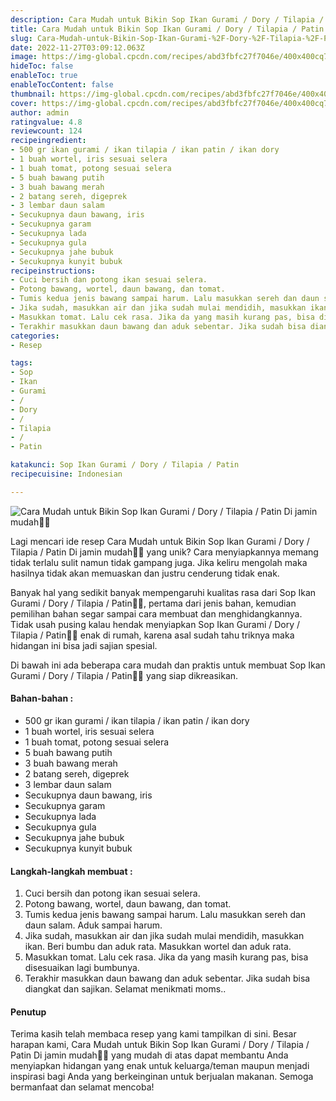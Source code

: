 ```yaml
---
description: Cara Mudah untuk Bikin Sop Ikan Gurami / Dory / Tilapia / Patin Di jamin mudah"
title: Cara Mudah untuk Bikin Sop Ikan Gurami / Dory / Tilapia / Patin Di jamin mudah
slug: Cara-Mudah-untuk-Bikin-Sop-Ikan-Gurami-%2F-Dory-%2F-Tilapia-%2F-Patin-Di-jamin-mudah
date: 2022-11-27T03:09:12.063Z
image: https://img-global.cpcdn.com/recipes/abd3fbfc27f7046e/400x400cq70/photo.jpg
hideToc: false
enableToc: true
enableTocContent: false
thumbnail: https://img-global.cpcdn.com/recipes/abd3fbfc27f7046e/400x400cq70/photo.jpg
cover: https://img-global.cpcdn.com/recipes/abd3fbfc27f7046e/400x400cq70/photo.jpg
author: admin
ratingvalue: 4.8
reviewcount: 124
recipeingredient:
- 500 gr ikan gurami / ikan tilapia / ikan patin / ikan dory
- 1 buah wortel, iris sesuai selera
- 1 buah tomat, potong sesuai selera
- 5 buah bawang putih
- 3 buah bawang merah
- 2 batang sereh, digeprek
- 3 lembar daun salam
- Secukupnya daun bawang, iris
- Secukupnya garam
- Secukupnya lada
- Secukupnya gula
- Secukupnya jahe bubuk
- Secukupnya kunyit bubuk
recipeinstructions:
- Cuci bersih dan potong ikan sesuai selera.
- Potong bawang, wortel, daun bawang, dan tomat.
- Tumis kedua jenis bawang sampai harum. Lalu masukkan sereh dan daun salam. Aduk sampai harum.
- Jika sudah, masukkan air dan jika sudah mulai mendidih, masukkan ikan. Beri bumbu dan aduk rata. Masukkan wortel dan aduk rata.
- Masukkan tomat. Lalu cek rasa. Jika da yang masih kurang pas, bisa disesuaikan lagi bumbunya.
- Terakhir masukkan daun bawang dan aduk sebentar. Jika sudah bisa diangkat dan sajikan. Selamat menikmati moms..
categories:
- Resep

tags:
- Sop
- Ikan
- Gurami
- /
- Dory
- /
- Tilapia
- /
- Patin

katakunci: Sop Ikan Gurami / Dory / Tilapia / Patin
recipecuisine: Indonesian

---
```


![Cara Mudah untuk Bikin Sop Ikan Gurami / Dory / Tilapia / Patin Di jamin mudah👩‍🍳](https://img-global.cpcdn.com/recipes/abd3fbfc27f7046e/400x400cq70/photo.jpg)

Lagi mencari ide resep Cara Mudah untuk Bikin Sop Ikan Gurami / Dory / Tilapia / Patin Di jamin mudah👩‍🍳 yang unik? Cara menyiapkannya memang tidak terlalu sulit namun tidak gampang juga. Jika keliru mengolah maka hasilnya tidak akan memuaskan dan justru cenderung tidak enak.

Banyak hal yang sedikit banyak mempengaruhi kualitas rasa dari Sop Ikan Gurami / Dory / Tilapia / Patin👩‍🍳, pertama dari jenis bahan, kemudian pemilihan bahan segar sampai cara membuat dan menghidangkannya. Tidak usah pusing kalau hendak menyiapkan Sop Ikan Gurami / Dory / Tilapia / Patin👩‍🍳 enak di rumah, karena asal sudah tahu triknya maka hidangan ini bisa jadi sajian spesial.

Di bawah ini ada beberapa cara mudah dan praktis untuk membuat Sop Ikan Gurami / Dory / Tilapia / Patin👩‍🍳 yang siap dikreasikan.

<!--inarticleads1-->

#### Bahan-bahan :

- 500 gr ikan gurami / ikan tilapia / ikan patin / ikan dory
- 1 buah wortel, iris sesuai selera
- 1 buah tomat, potong sesuai selera
- 5 buah bawang putih
- 3 buah bawang merah
- 2 batang sereh, digeprek
- 3 lembar daun salam
- Secukupnya daun bawang, iris
- Secukupnya garam
- Secukupnya lada
- Secukupnya gula
- Secukupnya jahe bubuk
- Secukupnya kunyit bubuk

<!--inarticleads2-->

#### Langkah-langkah membuat :

1. Cuci bersih dan potong ikan sesuai selera.
1. Potong bawang, wortel, daun bawang, dan tomat.
1. Tumis kedua jenis bawang sampai harum. Lalu masukkan sereh dan daun salam. Aduk sampai harum.
1. Jika sudah, masukkan air dan jika sudah mulai mendidih, masukkan ikan. Beri bumbu dan aduk rata. Masukkan wortel dan aduk rata.
1. Masukkan tomat. Lalu cek rasa. Jika da yang masih kurang pas, bisa disesuaikan lagi bumbunya.
1. Terakhir masukkan daun bawang dan aduk sebentar. Jika sudah bisa diangkat dan sajikan. Selamat menikmati moms..

#### Penutup

Terima kasih telah membaca resep yang kami tampilkan di sini. Besar harapan kami, Cara Mudah untuk Bikin Sop Ikan Gurami / Dory / Tilapia / Patin Di jamin mudah👩‍🍳 yang mudah di atas dapat membantu Anda menyiapkan hidangan yang enak untuk keluarga/teman maupun menjadi inspirasi bagi Anda yang berkeinginan untuk berjualan makanan. Semoga bermanfaat dan selamat mencoba!
